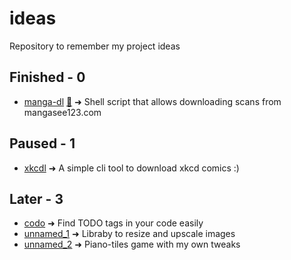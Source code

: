 # ideas
Repository to remember my project ideas

## Finished - 0
- [manga-dl](manga-dl.md) [🔗](https://github.com/LSDeia/manga-dl) ➜ Shell script that allows downloading scans from mangasee123.com

## Paused - 1
- [xkcdl](xkcdl.md) ➜ A simple cli tool to download xkcd comics :)

## Later - 3
- [codo](codo.md) ➜ Find TODO tags in your code easily
- [unnamed_1](unnamed_1.md) ➜ Libraby to resize and upscale images
- [unnamed_2](unnamed_2.md) ➜ Piano-tiles game with my own tweaks
